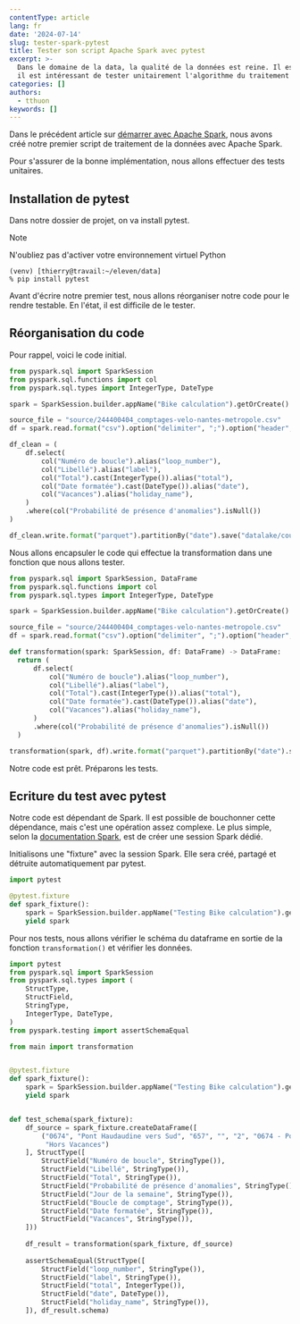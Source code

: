 ```yaml
---
contentType: article
lang: fr
date: '2024-07-14'
slug: tester-spark-pytest
title: Tester son script Apache Spark avec pytest
excerpt: >-
  Dans le domaine de la data, la qualité de la données est reine. Il est nécessaire de s'en assurer. Pour poser de bonne fondation,
  il est intéressant de tester unitairement l'algorithme du traitement Spark. Découvrons comment les réalisers.
categories: []
authors:
  - tthuon
keywords: []
---
```


Dans le précédent article sur [démarrer avec Apache Spark](/fr/demarrer-apache-spark), nous avons créé notre premier script de traitement de la données avec Apache Spark.

Pour s'assurer de la bonne implémentation, nous allons effectuer des tests unitaires.

## Installation de pytest

Dans notre dossier de projet, on va install pytest.

<div  class="admonition note"  markdown="1"><p  class="admonition-title">Note</p>
N'oubliez pas d'activer votre environnement virtuel Python
</div>

```shell
(venv) [thierry@travail:~/eleven/data]
% pip install pytest
```

Avant d'écrire notre premier test, nous allons réorganiser notre code pour le rendre testable. En l'état, il est difficile de le tester.

## Réorganisation du code

Pour rappel, voici le code initial.

```python
from pyspark.sql import SparkSession
from pyspark.sql.functions import col
from pyspark.sql.types import IntegerType, DateType

spark = SparkSession.builder.appName("Bike calculation").getOrCreate()

source_file = "source/244400404_comptages-velo-nantes-metropole.csv"
df = spark.read.format("csv").option("delimiter", ";").option("header", True).load(source_file)

df_clean = (
    df.select(
        col("Numéro de boucle").alias("loop_number"),
        col("Libellé").alias("label"),
        col("Total").cast(IntegerType()).alias("total"),
        col("Date formatée").cast(DateType()).alias("date"),
        col("Vacances").alias("holiday_name"),
    )
    .where(col("Probabilité de présence d'anomalies").isNull())
)

df_clean.write.format("parquet").partitionBy("date").save("datalake/count-bike-nantes.parquet")
```

Nous allons encapsuler le code qui effectue la transformation dans une fonction que nous allons tester.

```python
from pyspark.sql import SparkSession, DataFrame
from pyspark.sql.functions import col
from pyspark.sql.types import IntegerType, DateType

spark = SparkSession.builder.appName("Bike calculation").getOrCreate()

source_file = "source/244400404_comptages-velo-nantes-metropole.csv"
df = spark.read.format("csv").option("delimiter", ";").option("header", True).load(source_file)

def transformation(spark: SparkSession, df: DataFrame) -> DataFrame:
  return (
      df.select(
          col("Numéro de boucle").alias("loop_number"),
          col("Libellé").alias("label"),
          col("Total").cast(IntegerType()).alias("total"),
          col("Date formatée").cast(DateType()).alias("date"),
          col("Vacances").alias("holiday_name"),
      )
      .where(col("Probabilité de présence d'anomalies").isNull())
  )

transformation(spark, df).write.format("parquet").partitionBy("date").save("datalake/count-bike-nantes.parquet")
```

Notre code est prêt. Préparons les tests.

## Ecriture du test avec pytest

Notre code est dépendant de Spark. Il est possible de bouchonner cette dépendance, mais c'est une opération assez complexe. 
Le plus simple, selon la [documentation Spark](https://spark.apache.org/docs/latest/api/python/getting_started/testing_pyspark.html#Option-3:-Using-Pytest), est de créer une session Spark dédié.

Initialisons une "fixture" avec la session Spark. Elle sera créé, partagé et détruite automatiquement par pytest.

```python
import pytest

@pytest.fixture
def spark_fixture():
    spark = SparkSession.builder.appName("Testing Bike calculation").getOrCreate()
    yield spark
```

Pour nos tests, nous allons vérifier le schéma du dataframe en sortie de la fonction `transformation()` et vérifier les données.

```python
import pytest
from pyspark.sql import SparkSession
from pyspark.sql.types import (
    StructType,
    StructField,
    StringType,
    IntegerType, DateType,
)
from pyspark.testing import assertSchemaEqual

from main import transformation


@pytest.fixture
def spark_fixture():
    spark = SparkSession.builder.appName("Testing Bike calculation").getOrCreate()
    yield spark


def test_schema(spark_fixture):
    df_source = spark_fixture.createDataFrame([
        ("0674", "Pont Haudaudine vers Sud", "657", "", "2", "0674 - Pont Haudaudine vers Sud", "2021-03-16",
         "Hors Vacances")
    ], StructType([
        StructField("Numéro de boucle", StringType()),
        StructField("Libellé", StringType()),
        StructField("Total", StringType()),
        StructField("Probabilité de présence d'anomalies", StringType()),
        StructField("Jour de la semaine", StringType()),
        StructField("Boucle de comptage", StringType()),
        StructField("Date formatée", StringType()),
        StructField("Vacances", StringType()),
    ]))
    
    df_result = transformation(spark_fixture, df_source)
    
    assertSchemaEqual(StructType([
        StructField("loop_number", StringType()),
        StructField("label", StringType()),
        StructField("total", IntegerType()),
        StructField("date", DateType()),
        StructField("holiday_name", StringType()),
    ]), df_result.schema)
```
